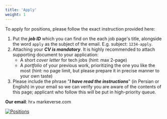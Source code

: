 ```yaml
---
title: 'Apply'
weight: 1
---
```


To apply for positions, please follow the exact instruction provided here:

1. Put the _**job ID**_ which you can find on the each job page's title, alongside the word `apply` as the subject of the email. E.g. subject: `1234-apply`.
2. Attaching your _**CV is mandatory**_. It is highly recommended to attach supporting document to your application:
    - A short *cover letter* for tech jobs (hint: max 2-page)
    - A *portfolio* of your previous work, prioritizing the one you like the most (hint: no page limit, but please prepare it in precise manner to your own taste)
3. Please include the phrase "_**I have read the instructions**_" (in Persian or English) in your email so we can verify you are aware of the contents of this page; applicant who follow this will be put in high-priority queue.

**Our email**: hr<img src="at-sign.jpg" alt="at" style="width: 12px; height: 12px; display: inline;">markeverse.com



<p>
    <a href="positions/">
        <img src="positions-button.webp" alt="Positions" class="positions-button">
    </a>
</p>
